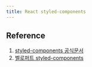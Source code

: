 ```yaml
---
title: React styled-components
---
```


## Reference

1. [styled-components 공식문서](https://styled-components.com/)
2. [벨로퍼트 styled-components](https://react.vlpt.us/styling/03-styled-components.html)
